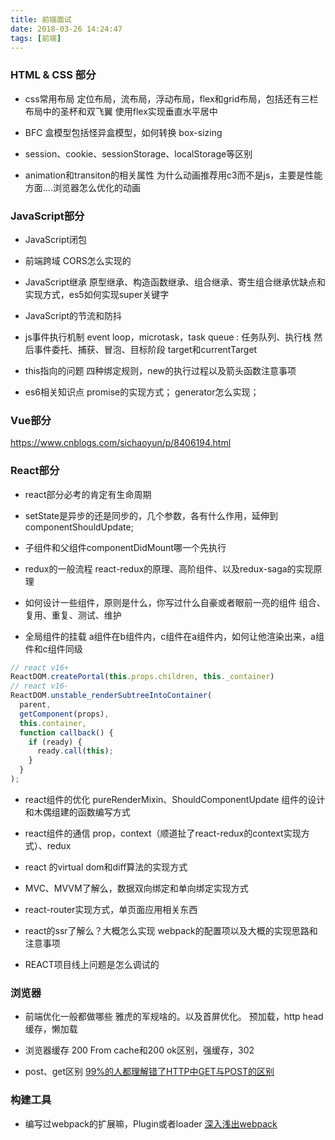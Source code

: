 ```yaml
---
title: 前端面试
date: 2018-03-26 14:24:47
tags: [前端]
---
```


### HTML & CSS 部分
- css常用布局
定位布局，流布局，浮动布局，flex和grid布局，包括还有三栏布局中的圣杯和双飞翼
使用flex实现垂直水平居中

- BFC
盒模型包括怪异盒模型，如何转换 box-sizing

- session、cookie、sessionStorage、localStorage等区别

- animation和transiton的相关属性
为什么动画推荐用c3而不是js，主要是性能方面....浏览器怎么优化的动画

### JavaScript部分
- JavaScript闭包

- 前端跨域
CORS怎么实现的

- JavaScript继承
原型继承、构造函数继承、组合继承、寄生组合继承优缺点和实现方式，es5如何实现super关键字

- JavaScript的节流和防抖

- js事件执行机制
event loop，microtask，task queue : 任务队列、执行栈
然后事件委托、捕获、冒泡、目标阶段
target和currentTarget

- this指向的问题
四种绑定规则，new的执行过程以及箭头函数注意事项

- es6相关知识点
promise的实现方式；
generator怎么实现；
<!--more-->

### Vue部分
https://www.cnblogs.com/sichaoyun/p/8406194.html

### React部分
- react部分必考的肯定有生命周期

- setState是异步的还是同步的，几个参数，各有什么作用，延伸到componentShouldUpdate;

- 子组件和父组件componentDidMount哪一个先执行

- redux的一般流程
react-redux的原理、高阶组件、以及redux-saga的实现原理

- 如何设计一些组件，原则是什么，你写过什么自豪或者眼前一亮的组件
组合、复用、重复、测试、维护

- 全局组件的挂载
a组件在b组件内，c组件在a组件内，如何让他渲染出来，a组件和c组件同级

```js
// react v16+ 
ReactDOM.createPortal(this.props.children, this._container)
// react v16- 
ReactDOM.unstable_renderSubtreeIntoContainer(
  parent,
  getComponent(props),
  this.container,
  function callback() {
    if (ready) {
      ready.call(this);
    }
  }
);
```

- react组件的优化
pureRenderMixin、ShouldComponentUpdate
组件的设计和木偶组建的函数编写方式

- react组件的通信
prop，context（顺道扯了react-redux的context实现方式）、redux

- react 的virtual dom和diff算法的实现方式

- MVC、MVVM了解么，数据双向绑定和单向绑定实现方式

- react-router实现方式，单页面应用相关东西

- react的ssr了解么？大概怎么实现
webpack的配置项以及大概的实现思路和注意事项

- REACT项目线上问题是怎么调试的

### 浏览器
- 前端优化一般都做哪些
雅虎的军规啥的。以及首屏优化。
预加载，http head缓存，懒加载

- 浏览器缓存
200 From cache和200 ok区别，强缓存，302

- post、get区别
[99%的人都理解错了HTTP中GET与POST的区别](https://mp.weixin.qq.com/s?__biz=MzI3NzIzMzg3Mw==&mid=100000054&idx=1&sn=71f6c214f3833d9ca20b9f7dcd9d33e4#rd)

### 构建工具
- 编写过webpack的扩展嘛，Plugin或者loader
[深入浅出webpack](http://webpack.wuhaolin.cn/)